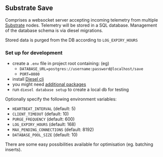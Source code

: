 ## Substrate Save

Comprises a websocket server accepting incoming telemetry from multiple 
[Substrate](https://github.com/paritytech/substrate) nodes. 
Telemetry will be stored in a SQL database. Management of the database schema is via diesel migrations.

Stored data is purged from the DB according to `LOG_EXPIRY_HOURS`

### Set up for development

- create a `.env` file in project root containing: (eg) 
    - `DATABASE_URL=postgres://username:password@localhost/save` 
    - `PORT=8080`
- install [Diesel cli](https://github.com/diesel-rs/diesel/tree/master/diesel_cli)
- you might need [additional packages](https://github.com/diesel-rs/diesel/blob/master/guide_drafts/backend_installation.md)
- run `diesel database setup` to create a local db for testing

Optionally specify the following environment variables:

- `HEARTBEAT_INTERVAL` (default: 5)
- `CLIENT_TIMEOUT` (default: 10)
- `PURGE_FREQUENCY` (default: 600)
- `LOG_EXPIRY_HOURS`  (default: 168)
- `MAX_PENDING_CONNECTIONS` (default: 8192)
- `DATABASE_POOL_SIZE` (default: 10)

There are some easy possibilities available for optimisation (eg. batching inserts).